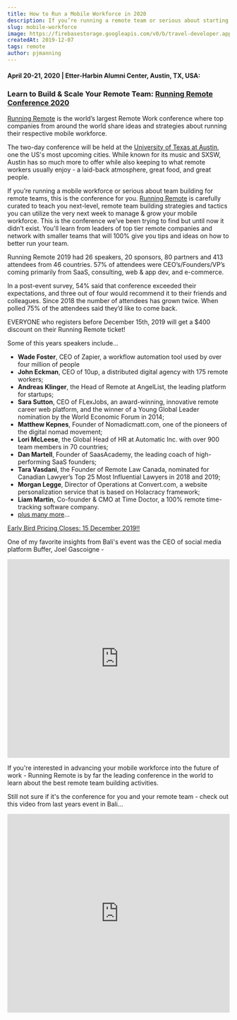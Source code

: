 ```yaml
---
title: How to Run a Mobile Workforce in 2020
description: If you’re running a remote team or serious about starting one, this is the conference for you. The Running Remote Conference 2018 is carefully curated to teach you next-level, actionable strategies and tactics you can utilize the very next day to manage & grow your remote team.
slug: mobile-workforce
image: https://firebasestorage.googleapis.com/v0/b/travel-developer.appspot.com/o/posts%2Fmobile-workforce%2Faustin-for-venue-page-1.jpg?alt=media&token=afbbf150-bea1-4ff0-b346-600b7bc13291
createdAt: 2019-12-07
tags: remote
author: pjmanning
---
```


#### April 20-21, 2020 | Etter-Harbin Alumni Center, Austin, TX, USA:

### Learn to Build & Scale Your Remote Team: [Running Remote Conference 2020](https://runningremote.com/)

[Running Remote](https://ti.to/running-remote/2020?source=traveldeveloper) is the world’s largest Remote Work conference where top companies from around the world share ideas and strategies about running their respective mobile workforce.

The two-day conference will be held at the [University of Texas at Austin](https://ti.to/running-remote/2020?source=traveldeveloper), one the US's most upcoming cities. While known for its music and SXSW, Austin has so much more to offer while also keeping to what remote workers usually enjoy - a laid-back atmosphere, great food, and great people.

If you’re running a mobile workforce or serious about team building for remote teams, this is the conference for you. [Running Remote](https://ti.to/running-remote/2020?source=traveldeveloper) is carefully curated to teach you next-level, remote team building strategies and tactics you can utilize the very next week to manage & grow your mobile workforce. This is the conference we’ve been trying to find but until now it didn’t exist. You'll learn from leaders of top tier remote companies and network with smaller teams that will 100% give you tips and ideas on how to better run your team.

Running Remote 2019 had 26 speakers, 20 sponsors, 80 partners and 413 attendees from 46 countries. 57% of attendees were CEO’s/Founders/VP’s coming primarily from SaaS, consulting, web & app dev, and e-commerce.

In a post-event survey, 54% said that conference exceeded their expectations, and three out of four would recommend it to their friends and colleagues. Since 2018 the number of attendees has grown twice. When polled 75% of the attendees said they’d like to come back.

EVERYONE who registers before December 15th, 2019 will get a \$400 discount on their Running Remote ticket!

Some of this years speakers include...

-   **Wade Foster**, CEO of Zapier, a workflow automation tool used by over four million of people
-   **John Eckman**, CEO of 10up, a distributed digital agency with 175 remote workers;
-   **Andreas Klinger**, the Head of Remote at AngelList, the leading platform for startups;
-   **Sara Sutton**, CEO of FLexJobs, an award-winning, innovative remote career web platform, and the winner of a Young Global Leader nomination by the World Economic Forum in 2014;
-   **Matthew Kepnes**, Founder of Nomadicmatt.com, one of the pioneers of the digital nomad movement;
-   **Lori McLeese**, the Global Head of HR at Automatic Inc. with over 900 team members in 70 countries;
-   **Dan Martell**, Founder of SaasAcademy, the leading coach of high-performing SaaS founders;
-   **Tara Vasdani**, the Founder of Remote Law Canada, nominated for Canadian Lawyer’s Top 25 Most Influential Lawyers in 2018 and 2019;
-   **Morgan Legge**, Director of Operations at Convert.com, a website personalization service that is based on Holacracy framework;
-   **Liam Martin**, Co-founder & CMO at Time Doctor, a 100% remote time-tracking software company.
-   [plus many more](https://ti.to/running-remote/2020?source=traveldeveloper)...

[Early Bird Pricing Closes: 15 December 2019!!](https://ti.to/running-remote/2020?source=traveldeveloper)

One of my favorite insights from Bali's event was the CEO of social media platform Buffer, Joel Gascoigne -

<iframe width="100%" height="450" src="https://www.youtube.com/embed/0eFR0q28si8" frameborder="0" allow="accelerometer; autoplay; encrypted-media; gyroscope; picture-in-picture" allowfullscreen></iframe>

If you're interested in advancing your mobile workforce into the future of work - Running Remote is by far the leading conference in the world to learn about the best remote team building activities.

Still not sure if it's the conference for you and your remote team - check out this video from last years event in Bali...

<iframe width="100%" height="450" src="https://www.youtube.com/embed/R5AGp6alVIc" frameborder="0" allow="accelerometer; autoplay; encrypted-media; gyroscope; picture-in-picture" allowfullscreen></iframe>
